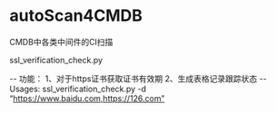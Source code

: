 # autoScan4CMDB
CMDB中各类中间件的CI扫描

ssl_verification_check.py

-- 功能：
  1、对于https证书获取证书有效期
  2、生成表格记录跟踪状态
-- Usages:
  ssl_verification_check.py -d “https://www.baidu.com,https://126.com”
  
